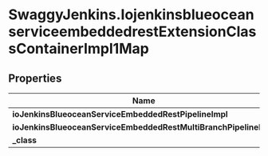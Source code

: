 # SwaggyJenkins.IojenkinsblueoceanserviceembeddedrestExtensionClassContainerImpl1Map

## Properties
Name | Type | Description | Notes
------------ | ------------- | ------------- | -------------
**ioJenkinsBlueoceanServiceEmbeddedRestPipelineImpl** | [**IojenkinsblueoceanserviceembeddedrestExtensionClassImpl**](IojenkinsblueoceanserviceembeddedrestExtensionClassImpl.md) |  | [optional] 
**ioJenkinsBlueoceanServiceEmbeddedRestMultiBranchPipelineImpl** | [**IojenkinsblueoceanserviceembeddedrestExtensionClassImpl**](IojenkinsblueoceanserviceembeddedrestExtensionClassImpl.md) |  | [optional] 
**_class** | **String** |  | [optional] 


